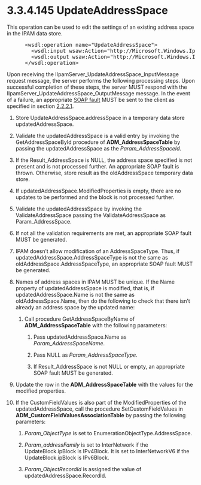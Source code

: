 <html dir="LTR" xmlns:mshelp="http://msdn.microsoft.com/mshelp" xmlns:ddue="http://ddue.schemas.microsoft.com/authoring/2003/5" xmlns:xlink="http://www.w3.org/1999/xlink" xmlns:tool="http://www.microsoft.com/tooltip">
 <body>
 <div id="header">
 <h1 class="heading">3.3.4.145 UpdateAddressSpace</h1>
 </div>
 <div id="mainSection">
 <div id="mainBody">
 <div id="allHistory" class="saveHistory"></div>
 <div id="sectionSection0" class="section" name="collapseableSection">
 

<p>This operation can be used to edit the settings of an
existing address space in the IPAM data store.</p>

<dl>
<dd>
<div><pre> &lt;wsdl:operation name=&quot;UpdateAddressSpace&quot;&gt;
   &lt;wsdl:input wsaw:Action=&quot;http://Microsoft.Windows.Ipam/IIpamServer/UpdateAddressSpace&quot; message=&quot;ipam:IIpamServer_UpdateAddressSpace_InputMessage&quot; /&gt;
   &lt;wsdl:output wsaw:Action=&quot;http://Microsoft.Windows.Ipam/IIpamServer/UpdateAddressSpaceResponse&quot; message=&quot;ipam:IIpamServer_UpdateAddressSpace_OutputMessage&quot; /&gt;
 &lt;/wsdl:operation&gt;
</pre></div>
</dd></dl>

<p>Upon receiving the
IIpamServer_UpdateAddressSpace_InputMessage request message, the server
performs the following processing steps. Upon successful completion of these
steps, the server MUST respond with the
IIpamServer_UpdateAddressSpace_OutputMessage message. In the event of a
failure, an appropriate <a href="21b4a631-8f28-420f-822f-c5f879d5046e.md#gt_ec8728a8-1a75-426f-8767-aa1932c7c19f">SOAP
fault</a> MUST be sent to the client as specified in section <a href="a90ad88d-2468-4ac1-bbb9-8f921d15bbc8.md">2.2.2.1</a>.</p>

<ol><li><p><span> </span>Store
UpdateAddressSpace.addressSpace in a temporary data store updatedAddressSpace.</p>

</li><li><p><span> </span>Validate the
updatedAddressSpace is a valid entry by invoking the GetAddressSpaceById
procedure of <b>ADM_AddressSpaceTable</b> by passing the updatedAddressSpace as
the <i>Param_AddressSpaceId</i>.</p>

</li><li><p><span> </span>If the
Result_AddressSpace is NULL, the address space specified is not present and is
not processed further. An appropriate SOAP fault is thrown. Otherwise, store
result as the oldAddressSpace temporary data store.</p>

</li><li><p><span> </span>If
updatedAddressSpace.ModifiedProperties is empty, there are no updates to be
performed and the block is not processed further.</p>

</li><li><p><span> </span>Validate the updatedAddressSpace
by invoking the ValidateAddressSpace passing the ValidateAddressSpace as
Param_AddressSpace.</p>

</li><li><p><span> </span>If not all the
validation requirements are met, an appropriate SOAP fault MUST be generated.</p>

</li><li><p><span> </span>IPAM doesn’t
allow modification of an AddressSpaceType. Thus, if
updatedAddressSpace.AddressSpaceType is not the same as
oldAddressSpace.AddressSpaceType, an appropriate SOAP fault MUST be generated.</p>

</li><li><p><span> </span>Names of address
spaces in IPAM MUST be unique. If the Name property of updatedAddressSpace is
modified, that is, if updatedAddressSpace.Name is not the same as
oldAddressSpace.Name, then do the following to check that there isn’t already
an address space by the updated name:</p>

<ol><li><p><span> 
</span>Call procedure GetAddressSpaceByName of <b>ADM_AddressSpaceTable</b>
with the following parameters:</p>

<ol><li><p><span> </span>Pass
updatedAddressSpace.Name as <i>Param_AddressSpaceName</i>.</p>

</li><li><p><span> </span>Pass NULL as <i>Param_AddressSpaceType</i>.</p>

</li><li><p><span> </span>If
Result_AddressSpace is not NULL or empty, an appropriate SOAP fault MUST be
generated.</p>

</li></ol></li></ol></li><li><p><span> </span>Update the row
in the <b>ADM_AddressSpaceTable</b> with the values for the modified
properties.</p>

</li><li><p><span> </span>If the CustomFieldValues is
also part of the ModifiedProperties of the updatedAddressSpace, call the
procedure SetCustomFieldValues in <b>ADM_CustomFieldValuesAssociationTable</b>
by passing the following parameters:</p>

<ol><li><p><span> 
</span><i>Param_ObjectType</i> is set to EnumerationObjectType.AddressSpace.</p>

</li><li><p><span> 
</span><i>Param_addressFamily</i> is set to InterNetwork if the
UpdateBlock.ipBlock is IPv4Block. It is set to InterNetworkV6 if the
UpdateBlock.ipBlock is IPv6Block.</p>

</li><li><p><span> 
</span><i>Param_ObjectRecordId</i> is assigned the value of
updatedAddressSpace.RecordId.</p>

</li></ol></li></ol>
 </div>
 </div>
 </div>
 </body>
</html>